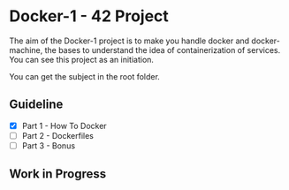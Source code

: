# Docker-1 - 42 Project

The aim of the Docker-1 project is to make you handle docker and docker-machine, the
bases to understand the idea of containerization of services. You can see this project as
an initiation. 

You can get the subject in the root folder.

## Guideline

- [x] Part 1 - How To Docker
- [ ] Part 2 - Dockerfiles
- [ ] Part 3 - Bonus

## Work in Progress
